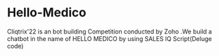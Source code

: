 # Hello-Medico

Cliqtrix'22 is an bot building Competition conducted by Zoho .We build a chatbot in the name of HELLO MEDICO by using SALES IQ
Script(Deluge code) 
